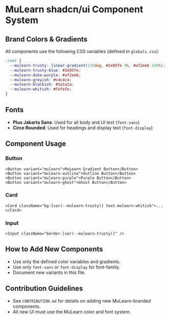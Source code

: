 # MuLearn shadcn/ui Component System

## Brand Colors & Gradients

All components use the following CSS variables (defined in `globals.css`):

```css
:root {
  --mulearn-trusty: linear-gradient(135deg, #2e85fe 0%, #af2ee6 100%);
  --mulearn-trusty-blue: #2e85fe;
  --mulearn-duke-purple: #af2ee6;
  --mulearn-greyish: #c4c4c4;
  --mulearn-blackish: #1a1a1a;
  --mulearn-whitish: #fefefe;
}
```

## Fonts

- **Plus Jakarta Sans**: Used for all body and UI text (`font-sans`)
- **Circe Rounded**: Used for headings and display text (`font-display`)

## Component Usage

### Button

```tsx
<Button variant="mulearn">MuLearn Gradient Button</Button>
<Button variant="mulearn-outline">Outline Button</Button>
<Button variant="mulearn-purple">Purple Button</Button>
<Button variant="mulearn-ghost">Ghost Button</Button>
```

### Card

```tsx
<Card className="bg-[var(--mulearn-trusty)] text-mulearn-whitish">...</Card>
```

### Input

```tsx
<Input className="border-[var(--mulearn-trusty)]" />
```

## How to Add New Components

- Use only the defined color variables and gradients.
- Use only `font-sans` or `font-display` for font-family.
- Document new variants in this file.

## Contribution Guidelines

- See `CONTRIBUTION.md` for details on adding new MuLearn-branded components.
- All new UI must use the MuLearn color and font system.
